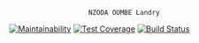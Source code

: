                         NZODA OUMBE Landry


[![Maintainability](https://api.codeclimate.com/v1/badges/906d1e07a15f048e0e51/maintainability)](https://codeclimate.com/github/nzodalandry/lpa2_nzoda/maintainability)
[![Test Coverage](https://api.codeclimate.com/v1/badges/906d1e07a15f048e0e51/test_coverage)](https://codeclimate.com/github/nzodalandry/lpa2_nzoda/test_coverage)
[![Build Status](https://travis-ci.org/LPA2-Automne2016/projet-backend.svg?branch=master)](https://travis-ci.org/nzodalandry/lpa2_nzoda)
